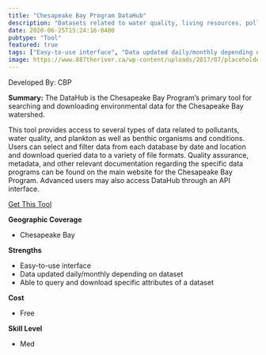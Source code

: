 ```yaml
---
title: "Chesapeake Bay Program DataHub"
description: "Datasets related to water quality, living resources, pollution, and fluorescence"
date: 2020-06-25T15:24:16-0400
pubtype: "Tool"
featured: true
tags: ["Easy-to-use interface", "Data updated daily/monthly depending on dataset", "Able to query and download specific attributes of a dataset"]
image: https://www.887theriver.ca/wp-content/uploads/2017/07/placeholder.jpg
---
```

Developed By: CBP

**Summary:** The DataHub is the Chesapeake Bay Program’s primary tool for searching and downloading environmental data for the Chesapeake Bay watershed.

This tool provides access to several types of data related to pollutants, water quality, and plankton as well as benthic organisms and conditions. Users can select and filter data from each database by date and location and download queried data to a variety of file formats. Quality assurance, metadata, and other relevant documentation regarding the specific data programs can be found on the main website for the Chesapeake Bay Program. Advanced users may also access DataHub through an API interface. 




<a href="http://data.chesapeakebay.net/Home" target="_blank">Get This Tool</a>

__**Geographic Coverage**__
-  Chesapeake Bay

__**Strengths**__
-  Easy-to-use interface
-  Data updated daily/monthly depending on dataset
-  Able to query and download specific attributes of a dataset

__**Cost**__
- Free

__**Skill Level**__
- Med
